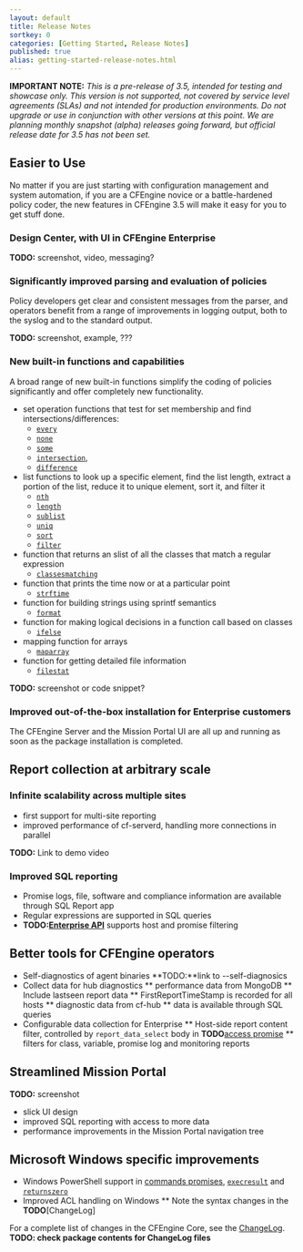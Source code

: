 ```yaml
---
layout: default
title: Release Notes
sortkey: 0
categories: [Getting Started, Release Notes]
published: true
alias: getting-started-release-notes.html
---
```


**IMPORTANT NOTE:** *This is a pre-release of 3.5, intended for testing and showcase only.
This version is not supported, not covered by service level agreements (SLAs) and not
intended for production environments. Do not upgrade or use in conjunction with other
versions at this point. We are planning monthly snapshot (alpha) releases going forward,
but official release date for 3.5 has not been set.*

<!--- TODO: move up when no longer a pre-release
-->

## Easier to Use

No matter if you are just starting with configuration management and system automation,
if you are a CFEngine novice or a battle-hardened policy coder, the new features
in CFEngine 3.5 will make it easy for you to get stuff done.

### Design Center, with UI in CFEngine Enterprise

**TODO:** screenshot, video, messaging?

### Significantly improved parsing and evaluation of policies

Policy developers get clear and consistent messages from the parser,
and operators benefit from a range of improvements in logging output, both to
the syslog and to the standard output.

**TODO:** screenshot, example, ???

### New built-in functions and capabilities

A broad range of new built-in functions simplify the coding of policies
significantly and offer completely new functionality.

* set operation functions that test for set membership and find
    intersections/differences:
    * [`every`](reference-functions-every.html)
    * [`none`](reference-functions-none.html)
    * [`some`](reference-functions-every.html)
    * [`intersection`](reference-functions-intersection.html),
    * [`difference`](reference-functions-difference.html)
* list functions  to look up a specific element, find the list length, extract a
  portion of the list, reduce it to unique element, sort it, and filter it
    * [`nth`](reference-functions-nth.html)
    * [`length`](reference-functions-length.html)
    * [`sublist`](reference-functions-sublist.html)
    * [`uniq`](reference-functions-uniq.html)
    * [`sort`](reference-functions-sort.html)
    * [`filter`](reference-functions-filter.html)
* function that returns an slist of all the classes that match a regular
  expression
    * [`classesmatching`](reference-functions-classesmatching.html)
* function that prints the time now or at a particular point
    * [`strftime`](reference-functions-strftime.html)
* function for building strings using sprintf semantics
    * [`format`](reference-functions-format.html)
* function for making logical decisions in a function call based on classes
    * [`ifelse`](reference-functions-ifelse.html)
* mapping function for arrays
    * [`maparray`](reference-functions-maparray.html)
* function for getting detailed file information
    * [`filestat`](reference-functions-filestat.html)

**TODO:** screenshot or code snippet?

### Improved out-of-the-box installation for Enterprise customers

The CFEngine Server and the Mission Portal UI are all up and running as soon
as the package installation is completed.

## Report collection at arbitrary scale

### Infinite scalability across multiple sites

* first support for multi-site reporting
* improved performance of cf-serverd, handling more connections in parallel

**TODO:** Link to demo video

### Improved SQL reporting

* Promise logs, file, software and compliance information are available
  through SQL Report app
* Regular expressions are supported in SQL queries
* **TODO:[Enterprise API](reference-enterprise-api.html)** supports host
  and promise filtering

## Better tools for CFEngine operators

* Self-diagnostics of agent binaries **TODO:**link to --self-diagnosics
* Collect data for hub diagnostics
** performance data from MongoDB
** Include lastseen report data
** FirstReportTimeStamp is recorded for all hosts
** diagnostic data from cf-hub
** data is available through SQL queries
* Configurable data collection for Enterprise
** Host-side report content filter, controlled by `report_data_select` body
   in **TODO**[access promise](reference-bundles-for-server-access-in-server-promises.html)
** filters for class, variable, promise log and monitoring reports

## Streamlined Mission Portal

**TODO:** screenshot

* slick UI design
* improved SQL reporting with access to more data
* performance improvements in the Mission Portal navigation tree

## Microsoft Windows specific improvements

* Windows PowerShell support in [commands promises](reference-bundles-for-agent-commands-in-agent-promises.html),
  [`execresult`](reference-functions-execresult.html) and [`returnszero`](reference-functions-returnszero.html)
* Improved ACL handling on Windows
** Note the syntax changes in the **TODO**[ChangeLog]


For a complete list of changes in the CFEngine Core, see the
[ChangeLog](https://github.com/cfengine/core/blob/3.5.x/ChangeLog).
**TODO: check package contents for ChangeLog files**
